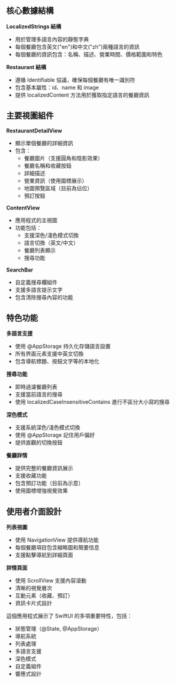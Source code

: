 

## 核心數據結構

**LocalizedStrings 結構**
- 用於管理多語言內容的靜態字典
- 每個餐廳包含英文("en")和中文("zh")兩種語言的資訊
- 每個餐廳的資訊包含：名稱、描述、營業時間、價格範圍和特色

**Restaurant 結構**
- 遵循 Identifiable 協議，確保每個餐廳有唯一識別符
- 包含基本屬性：id、name 和 image
- 提供 localizedContent 方法用於獲取指定語言的餐廳資訊

## 主要視圖組件

**RestaurantDetailView**
- 顯示單個餐廳的詳細資訊
- 包含：
  - 餐廳圖片（支援圓角和陰影效果）
  - 餐廳名稱和收藏按鈕
  - 詳細描述
  - 營業資訊（使用圖標展示）
  - 地圖預覽區域（目前為佔位）
  - 預訂按鈕

**ContentView**
- 應用程式的主視圖
- 功能包括：
  - 支援深色/淺色模式切換
  - 語言切換（英文/中文）
  - 餐廳列表顯示
  - 搜尋功能

**SearchBar**
- 自定義搜尋欄組件
- 支援多語言提示文字
- 包含清除搜尋內容的功能

## 特色功能

**多語言支援**
- 使用 @AppStorage 持久化存儲語言設置
- 所有界面元素支援中英文切換
- 包含導航標題、按鈕文字等的本地化

**搜尋功能**
- 即時過濾餐廳列表
- 支援當前語言的搜尋
- 使用 localizedCaseInsensitiveContains 進行不區分大小寫的搜尋

**深色模式**
- 支援系統深色/淺色模式切換
- 使用 @AppStorage 記住用戶偏好
- 提供直觀的切換按鈕

**餐廳詳情**
- 提供完整的餐廳資訊展示
- 支援收藏功能
- 包含預訂功能（目前為示意）
- 使用圖標增強視覺效果

## 使用者介面設計

**列表視圖**
- 使用 NavigationView 提供導航功能
- 每個餐廳項目包含縮略圖和簡要信息
- 支援點擊導航到詳細頁面

**詳情頁面**
- 使用 ScrollView 支援內容滾動
- 清晰的視覺層次
- 互動元素（收藏、預訂）
- 資訊卡片式設計

這個應用程式展示了 SwiftUI 的多項重要特性，包括：
- 狀態管理（@State, @AppStorage）
- 導航系統
- 列表處理
- 多語言支援
- 深色模式
- 自定義組件
- 響應式設計


